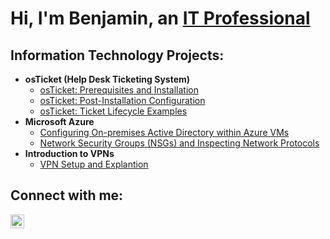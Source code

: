 <h1>Hi, I'm Benjamin, an <a href="https://linkedin.com/in/Josh">IT Professional</a></h1>

<h2> Information Technology Projects:</h2>

- <b>osTicket (Help Desk Ticketing System)</b>
  - [osTicket: Prerequisites and Installation](https://github.com/Coder-B98/osticket-prereqs)
  - [osTicket: Post-Installation Configuration](https://github.com/Coder-B98/post-install-config)
  - [osTicket: Ticket Lifecycle Examples](https://github.com/Coder-B98/ticket-lifecycle)
- <b>Microsoft Azure</b>
  - [Configuring On-premises Active Directory within Azure VMs](https://github.com/Coder-B98/configure-ad)
  - [Network Security Groups (NSGs) and Inspecting Network Protocols](https://github.com/Coder-B98/azure-network-protocols)
- <b>Introduction to VPNs</b>
    - [VPN Setup and Explantion](https://github.com/Coder-B98/VPN)




<h2>Connect with me:</h2>

[<img align="left" alt="Josh | LinkedIn" width="22px" src="https://cdn.jsdelivr.net/npm/simple-icons@v3/icons/linkedin.svg" />][linkedin]

[linkedin]: https://www.linkedin.com/in/benjaminbode98





